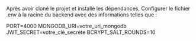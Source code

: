 Après avoir cloné le projet et installé les dépendances, Configurer le fichier .env à la racine du backend avec des informations telles que :

PORT=4000
MONGODB_URI=votre_uri_mongodb
JWT_SECRET=votre_clé_secrète
BCRYPT_SALT_ROUNDS=10
